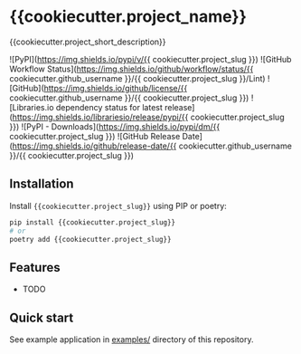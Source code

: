 # {{cookiecutter.project_name}}

{{cookiecutter.project_short_description}}

![PyPI](https://img.shields.io/pypi/v/{{ cookiecutter.project_slug }})
![GitHub Workflow Status](https://img.shields.io/github/workflow/status/{{ cookiecutter.github_username }}/{{ cookiecutter.project_slug }}/Lint)
![GitHub](https://img.shields.io/github/license/{{ cookiecutter.github_username }}/{{ cookiecutter.project_slug }})
![Libraries.io dependency status for latest release](https://img.shields.io/librariesio/release/pypi/{{ cookiecutter.project_slug }})
![PyPI - Downloads](https://img.shields.io/pypi/dm/{{ cookiecutter.project_slug }})
![GitHub Release Date](https://img.shields.io/github/release-date/{{ cookiecutter.github_username }}/{{ cookiecutter.project_slug }})

## Installation

Install `{{cookiecutter.project_slug}}` using PIP or poetry:

```bash
pip install {{cookiecutter.project_slug}}
# or
poetry add {{cookiecutter.project_slug}}
```

## Features

-   TODO

## Quick start

See example application in [examples/](examples/) directory of this repository.
